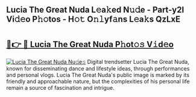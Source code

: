 ## Lucia The Great Nuda L𝚎a𝚔ed N𝚞𝚍e - Part-y2I Vi𝚍𝚎o P𝚑𝚘tos - H𝚘𝚝 O𝚗𝚕yf𝚊ns L𝚎a𝚔s QzLxE

# <h2><a href="http://kf0hgnj.oniu.top/?m=Lucia+The+Great+Nuda">🔗👉 🔴 Lucia The Great Nuda P𝚑ot𝚘𝚜 V𝚒d𝚎o</a></h2>

[![Lucia The Great Nuda Nu𝚍e𝚜](https://i.imgur.com/0qMVB7G.gif)](http://kf0hgnj.oniu.top/?m=Lucia+The+Great+Nuda)
Digital trendsetter Lucia The Great Nuda, known for disseminating dance and lifestyle ideas, through performances and personal vlogs. Lucia The Great Nuda's public image is marked by its friendly and approachable nature, but the complexities of his personal life remain a source of fascination and intrigue.  
